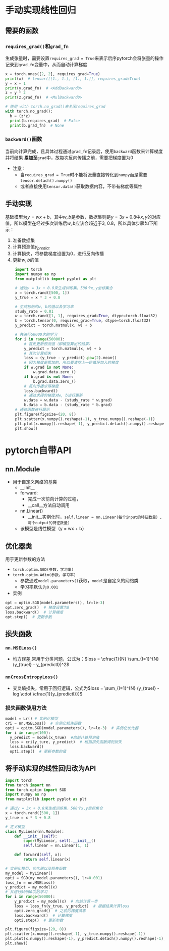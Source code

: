 # 手动实现线性回归
## 需要的函数
### `requires_grad()`和`grad_fn`
生成张量时，需要设置`requires_grad = True`来表示后序pytorch会将张量的操作记录到`grad_fn`变量中，从而自动计算梯度
  ```python
  x = torch.ones([2, 2], requires_grad=True)
  print(x)  # tensor([[1., 1.], [1., 1.]], requires_grad=True)
  y = x + 1
  print(y.grad_fn)  # <AddBackward0>
  z = y * 2
  print(z.grad_fn)  # <MulBackward0>

  # 使用 with torch.no_grad()来关闭requires_grad
  with torch.no_grad():
    b = (z*z)
    print(b.requires_grad)  # False
    print(b.grad_fn)  # None
  ```

### `backward()`函数
当前向计算完成，且具体过程通过`grad_fn`记录后，使用`backward`函数来计算梯度并将结果 **累加至**`grad`中，故每次反向传播之前，需要把梯度置为0
* 注意：
  * 当`requires_grad = True`时不能将张量直接转化到`numpy`而是需要`tensor.detach().numpy()`
  * 或者直接使用`tensor.data()`获取数据内容，不带有梯度等属性

## 手动实现
基础模型为$y = wx+b$，其中$w, b$是参数，数据集则是$y = 3x+0.8$中$x,y$的对应值，所以模型在经过多次训练后$w, b$应该会趋近于3, 0.8，所以具体步骤如下所示：
1. 准备数据集
2. 计算预测值$y_{predict}$
3. 计算损失，将参数梯度设置为0，进行反向传播
4. 更新$w, b$的值
   ```python
    import torch
    import numpy as np
    from matplotlib import pyplot as plt

    # 通过y = 3x + 0.8来生成训练集，500个x,y坐标集合
    x = torch.rand([500, 1])
    y_true = x * 3 + 0.8

    # 生成初始的w, b的值以及学习率
    study_rate = 0.01
    w = torch.rand([1, 1], requires_grad=True, dtype=torch.float32)
    b = torch.tensor(0, requires_grad=True, dtype=torch.float32)
    y_predict = torch.matmul(x, w) + b

    # 共进行50000次的学习
    for i in range(50000):
        # 首先更新预测值（即模型算出的结果）
        y_predict = torch.matmul(x, w) + b
        # 其次计算损失
        loss = (y_true - y_predict).pow(2).mean()
        # 因为梯度是累加的，所以要清空上一轮循环加入的梯度
        if w.grad is not None:
            w.grad.data.zero_()
        if b.grad is not None:
            b.grad.data.zero_()
        # 反向传播求得梯度
        loss.backward()
        # 通过求得的梯度对w, b进行更新
        w.data = w.data - (study_rate * w.grad)
        b.data = b.data - (study_rate * b.grad)
    # 通过函数进行展示
    plt.figure(figsize=(20, 8))
    plt.scatter(x.numpy().reshape(-1), y_true.numpy().reshape(-1))
    plt.plot(x.numpy().reshape(-1), y_predict.detach().numpy().reshape(-1), c='r')
    plt.show()
   ```

# pytorch自带API
## nn.Module
* 用于自定义网络的基类
  * \_\_init__
  * forward:
    * 完成一次前向计算的过程，
    * __call__方法自动调用
  * nn.Linear()
    * __init__实例化时，`self.linear = nn.Linear(每个input的特征数量）, 每个output的特征数量)`
  * 该模型是线性模型（y = wx + b）

## 优化器类
用于更新参数的方法
  * `torch.optim.SGD(参数，学习率)`
  * `torch.optim.Adim(参数，学习率)`
    * 参数通过`model.parameters()`获取，`model`是自定义的网络类
    * 学习率默认为`0.001`
  * 实例
  ```python
  opt = optim.SGD(model.parameters(), lr=le-3)
  opt.zero_grad()  # 梯度设置为0
  loss.backward()  # 计算梯度
  opt.step()  # 更新参数
  ```

## 损失函数
###  `nn.MSELoss()`
* 均方误差,常用于分类问题，公式为：$loss = \cfrac{1}{N} \sum_{I=1}^{N} (y_{trueI} - y_{predictI})^2$

### `nnCrossEntropyLoss()`
* 交叉熵损失，常用于回归逻辑，公式为$loss = \sum_{I=1}^{N} (y_{trueI} - log \cdot \cfrac{1}{y_{predictI}})$

### 损失函数使用方法
```python
model = Lr() # 实例化模型
cri = nn.MSELoss()  # 实例化损失函数
opti = opitm.SGD(model.parameters(), lr=le-3)  # 实例化优化器
for i in range(100):
  y_predict = model(x_true)  #向前计算预测值
  loss = cri(y_ture, y_predict)  # 根据损失函数得到损失
  loss.backward()
  opti.step()  # 更新参数的值
```

## 将手动实现的线性回归改为API
```python
import torch
from torch import nn
from torch.optim import SGD
import numpy as np
from matplotlib import pyplot as plt

# 通过y = 3x + 0.8来生成训练集，500个x,y坐标集合
x = torch.rand([500, 1])
y_true = x * 3 + 0.8

# 定义模型
class MyLinear(nn.Module):
    def __init__(self):
        super(MyLinear, self).__init__()
        self.linear = nn.Linear(1, 1)

    def forward(self, x):
        return self.linear(x)

# 实例化模型、优化器以及损失函数
my_model = MyLinear()
opti = SGD(my_model.parameters(), lr=0.001)
loss_fn = nn.MSELoss()
y_predict = my_model(x)
# 共进行50000次的学习
for i in range(50000):
    y_predict = my_model(x)  # 向前计算一步
    loss = loss_fn(y_true, y_predict)  # 根据结果计算loss
    opti.zero_grad()  # 之前的梯度清零
    loss.backward()  # 计算梯度
    opti.step()  # 更新参数

plt.figure(figsize=(20, 8))
plt.scatter(x.numpy().reshape(-1), y_true.numpy().reshape(-1))
plt.plot(x.numpy().reshape(-1), y_predict.detach().numpy().reshape(-1), c='r')
plt.show()
```

